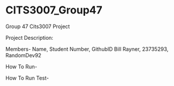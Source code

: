 # CITS3007_Group47
Group 47 Cits3007 Project

Project Description:

Members-
Name, Student Number, GithubID
Bill Rayner, 23735293, RandomDev92


How To Run-



How To Run Test-


